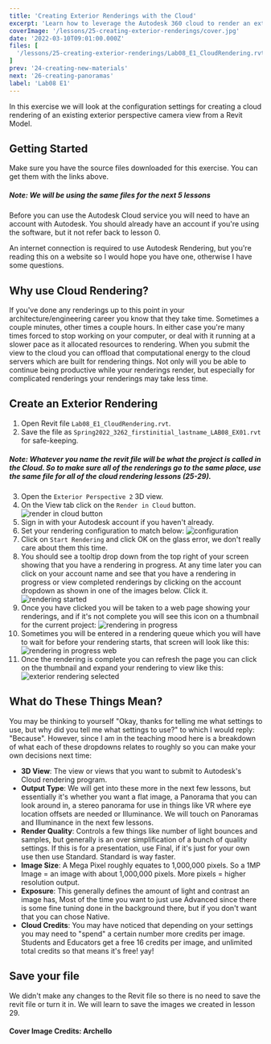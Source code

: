 ```yaml
---
title: 'Creating Exterior Renderings with the Cloud'
excerpt: 'Learn how to leverage the Autodesk 360 cloud to render an exterior perspective.'
coverImage: '/lessons/25-creating-exterior-renderings/cover.jpg'
date: '2022-03-10T09:01:00.000Z'
files: [
  '/lessons/25-creating-exterior-renderings/Lab08_E1_CloudRendering.rvt'
]
prev: '24-creating-new-materials'
next: '26-creating-panoramas'
label: 'Lab08 E1'
---
```


In this exercise we will look at the configuration settings for creating a cloud rendering of an existing exterior perspective camera view from a Revit Model.

## Getting Started

Make sure you have the source files downloaded for this exercise. You can get them with the links above.
##### Note: We will be using the same files for the next 5 lessons

Before you can use the Autodesk Cloud service you will need to have an account with Autodesk. You should already have an account if you're using the software, but it not refer back to lesson 0.

An internet connection is required to use Autodesk Rendering, but you're reading this on a website so I would hope you have one, otherwise I have some questions.

## Why use Cloud Rendering?

If you've done any renderings up to this point in your architecture/engineering career you know that they take time. Sometimes a couple minutes, other times a couple hours. In either case you're many times forced to stop working on your computer, or deal with it running at a slower pace as it allocated resources to rendering. When you submit the view to the cloud you can offload that computational energy to the cloud servers which are built for rendering things. Not only will you be able to continue being productive while your renderings render, but especially for complicated renderings your renderings may take less time.

## Create an Exterior Rendering

1. Open Revit file ``Lab08_E1_CloudRendering.rvt``.
2. Save the file as ``Spring2022_3262_firstinitial_lastname_LAB08_EX01.rvt`` for safe-keeping.
##### Note: Whatever you name the revit file will be what the project is called in the Cloud. So to make sure all of the renderings go to the same place, use the same file for all of the cloud rendering lessons (25-29).
3. Open the ``Exterior Perspective 2`` 3D view.
4. On the View tab click on the ``Render in Cloud`` button.
![render in cloud button](/lessons/25-creating-exterior-renderings/render-in-cloud-button.png)
5. Sign in with your Autodesk account if you haven't already.
6. Set your rendering configuration to match below:
![configuration](/lessons/25-creating-exterior-renderings/configuration.png)
7. Click on ``Start Rendering`` and click OK on the glass error, we don't really care about them this time.
8. You should see a tooltip drop down from the top right of your screen showing that you have a rendering in progress. At any time later you can click on your account name and see that you have a rendering in progress or view completed renderings by clicking on the account dropdown as shown in one of the images below. Click it.
![rendering started](/lessons/25-creating-exterior-renderings/rendering-started.png)
9. Once you have clicked you will be taken to a web page showing your renderings, and if it's not complete you will see this icon on a thumbnail for the current project:
![rendering in progress](/lessons/25-creating-exterior-renderings/rendering-in-progress.png)
10. Sometimes you will be entered in a rendering queue which you will have to wait for before your rendering starts, that screen will look like this:
![rendering in progress web](/lessons/25-creating-exterior-renderings/rendering-in-progress-2.png)
11. Once the rendering is complete you can refresh the page you can click on the thumbnail and expand your rendering to view like this:
![exterior rendering selected](/lessons/25-creating-exterior-renderings/exterior-rendering.png)

## What do These Things Mean?

You may be thinking to yourself "Okay, thanks for telling me what settings to use, but why did you tell me what settings to use?" to which I would reply: "Because".
However, since I am in the teaching mood here is a breakdown of what each of these dropdowns relates to roughly so you can make your own decisions next time:

- **3D View**: The view or views that you want to submit to Autodesk's Cloud rendering program.
- **Output Type**: We will get into these more in the next few lessons, but essentially it's whether you want a flat image, a Panorama that you can look around in, a stereo panorama for use in things like VR where eye location offsets are needed or Illuminance. We will touch on Panoramas and Illuminance in the next few lessons.
- **Render Quality**: Controls a few things like number of light bounces and samples, but generally is an over simplification of a bunch of quality settings. If this is for a presentation, use Final, if it's just for your own use then use Standard. Standard is way faster.
- **Image Size**: A Mega Pixel roughly equates to 1,000,000 pixels. So a 1MP Image = an image with about 1,000,000 pixels. More pixels = higher resolution output.
- **Exposure**: This generally defines the amount of light and contrast an image has, Most of the time you want to just use Advanced since there is some fine tuning done in the background there, but if you don't want that you can chose Native.
- **Cloud Credits**: You may have noticed that depending on your settings you may need to "spend" a certain number more credits per image. Students and Educators get a free 16 credits per image, and unlimited total credits so that means it's free! yay!

## Save your file

We didn't make any changes to the Revit file so there is no need to save the revit file or turn it in. We will learn to save the images we created in lesson 29.

#### Cover Image Credits: Archello